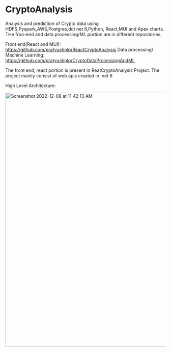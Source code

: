 # CryptoAnalysis
Analysis and prediction of Crypto data using HDFS,Pyspark,AWS,Postgres,dot net 6,Python, React,MUI and Apex charts. THe fron-end and data processing/ML portion are in different repositories.

Front end(React and MUI): https://github.com/pratyushplp/ReactCryptoAnalysis
Data processing/ Machine Learning: https://github.com/pratyushplp/CryptoDataProcessingAndML

The front end, react portion is present in ReatCryptoAnalysis Project. The project mainly consist of web apis created in .net 6

High Level Architecture:


<img width="798" alt="Screenshot 2022-12-08 at 11 42 13 AM" src="https://user-images.githubusercontent.com/24541975/206525028-f486fd62-29d8-43d4-b1df-b592e7f71bd3.png">
